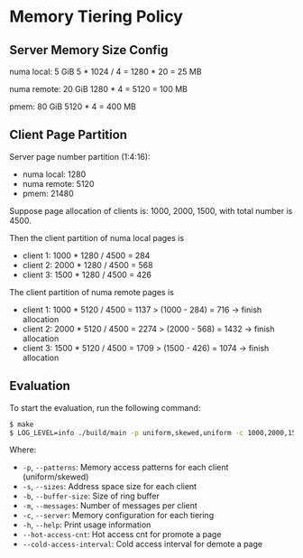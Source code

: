 # Memory Tiering Policy

## Server Memory Size Config

numa local: 5 GiB       5 * 1024 / 4 = 1280 * 20 = 25 MB

numa remote: 20 GiB     1280 * 4 = 5120 = 100 MB

pmem: 80 GiB            5120 * 4 = 400 MB

## Client Page Partition

Server page number partition (1:4:16): 

- numa local: 1280
- numa remote: 5120
- pmem: 21480

Suppose page allocation of clients is: 1000, 2000, 1500, with total number is 4500. 

Then the client partition of numa local pages is

- client 1: 1000 * 1280 / 4500 = 284
- client 2: 2000 * 1280 / 4500 = 568
- client 3: 1500 * 1280 / 4500 = 426

The client partition of numa remote pages is

- client 1: 1000 * 5120 / 4500 = 1137 > (1000 - 284) = 716 -> finish allocation
- client 2: 2000 * 5120 / 4500 = 2274 > (2000 - 568) = 1432 -> finish allocation
- client 3: 1500 * 5120 / 4500 = 1709 > (1500 - 426) = 1074 -> finish allocation

## Evaluation

To start the evaluation, run the following command:

```bash
$ make
$ LOG_LEVEL=info ./build/main -p uniform,skewed,uniform -c 1000,2000,1500 -b 100 -m 1000 -s 1280,5120,21480 --hot-access-cnt 10 --cold-access-interval 1000
```

Where:
- `-p`, `--patterns`: Memory access patterns for each client (uniform/skewed)
- `-s`, `--sizes`: Address space size for each client
- `-b`, `--buffer-size`: Size of ring buffer
- `-m`, `--messages`: Number of messages per client
- `-c`, `--server`: Memory configuration for each tiering
- `-h`, `--help`: Print usage information
- `--hot-access-cnt`: Hot access cnt for promote a page
- `--cold-access-interval`: Cold access interval for demote a page
